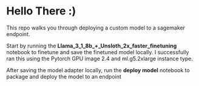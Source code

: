 # Hello There :) 

This repo walks you through deploying a custom model to a sagemaker endpoint.

Start by running the **Llama_3_1_8b_+_Unsloth_2x_faster_finetuning** notebook to finetune and save the finetuned model locally. I successfully ran this using the Pytorch GPU image 2.4 and ml.g5.2xlarge instance type.

After saving the model adapter locally, run the **deploy model** notebook to package and deploy the model to an endpoint
